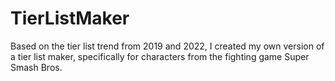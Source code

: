 # TierListMaker

Based on the tier list trend from 2019 and 2022, I created my own version of a tier list maker, specifically for characters from the fighting game Super Smash Bros.
